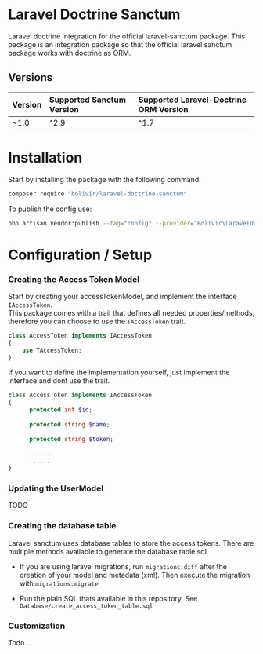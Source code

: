 # Laravel Doctrine Sanctum
Laravel doctrine integration for the official laravel-sanctum package.
This package is an integration package so that the official laravel sanctum package works with doctrine as ORM.

## Versions

Version | Supported Sanctum Version | Supported Laravel-Doctrine ORM Version
:---------|:----------|:----------
~1.0 | ^2.9 | ^1.7


# Installation
Start by installing the package with the following command:
```bash
composer require "bolivir/laravel-doctrine-sanctum"
```
To publish the config use:

```bash
php artisan vendor:publish --tag="config" --provider="Bolivir\LaravelDoctrineSanctum\LaravelDoctrineSanctumProvider"
```

# Configuration / Setup
### Creating the Access Token Model
Start by creating your accessTokenModel, and implement the interface 
``IAccessToken``.<br>
This package comes with a trait that defines all needed properties/methods, therefore you can choose to use the `TAccessToken` trait.<br>
```php
class AccessToken implements IAccessToken
{
    use TAccessToken;
}
```
If you want to define the implementation yourself, just implement the interface and dont use the trait.
```php
class AccessToken implements IAccessToken
{
      protected int $id;
    
      protected string $name;
    
      protected string $token;
        
      .......
      .......
}
```
### Updating the UserModel
TODO

### Creating the database table
Laravel sanctum uses database tables to store the access tokens. There are multiple methods available to generate the database table sql
- If you are using laravel migrations, run `migrations:diff` after the creation of your model and metadata (xml). Then execute the migration with `migrations:migrate`

- Run the plain SQL thats available in this repository. See `Database/create_access_token_table.sql`


### Customization
Todo ...
